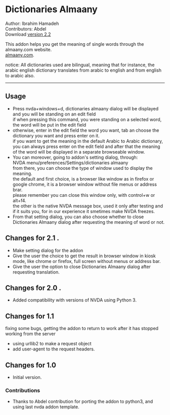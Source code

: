 # Dictionaries Almaany #

Author: Ibrahim Hamadeh  
Contributors: Abdel  
Download [version 2.2][1]  

This addon helps you get the meaning of single words through the almaany.com website.  
[almaany.com](https://www.almaany.com/en/dict/ar-en/ "With a Title").

notice: All dictionaries used are bilingual, meaning that for instance, the arabic english dictionary translates from arabic to english and from english to arabic also. 

***

## Usage

*	Press nvda+windows+d, dictionaries almaany dialog will be displayed  
and you will be standing on an edit field  
if when pressing this command, you were standing on a selected word, the word will be put in the edit field  
*	otherwise, enter in the edit field the word you want, tab an choose the dictionary you want and press enter on it.  
if you want to get the meaning in the default Arabic to Arabic dictionary, you can always press enter on the edit field and after that the meaning of the word will be displayed in a separate browseable window.  
*	You can moreover, going to addon's setting dialog, through:  
NVDA menu/preferences/Settings/dictionaries almaany  
from there, you can choose the type of window used to display the meaning.  
the default and first choice, is a browser like window as in firefox or google chrome, it is a browser window without file menus or address brar.  
please remember you can close this window only, with control+w or alt+f4.  
the other is the native NVDA message box, used it only after testing and if it suits you, for in our experience it smetimes make NVDA freezes.  
*	From that setting dialog, you can also choose whether to close Dictionaries Almaany dialog after requesting the meaning of word or not.  
 
## Changes for 2.1 .

*	Make setting dialog for the addon  
*	Give the user the choice to get the result in browser window in kiosk mode, like chrome or firefox, full screen without menus or address bar.  
*	Give the user the option to close Dictionaries Almaany dialog after requesting translation.  

## Changes for 2.0 .

*	Added compatibility with versions of NVDA using Python 3.

## Changes for 1.1 ##

fixing some bugs, getting the addon to return to work after it has stopped working from the server  

*	using urllib2 to make a request object  
*	add user-agent to the request headers.  

## Changes for 1.0 ##

*	Initial version.

### Contributions ###

*	Thanks to Abdel contribution for porting the addon to python3, and using last nvda addon template.  

[1]: https://github.com/ibrahim-h/dictionariesAlmaany/releases/download/2.2/DictionariesAlmaany-2.2.nvda-addon